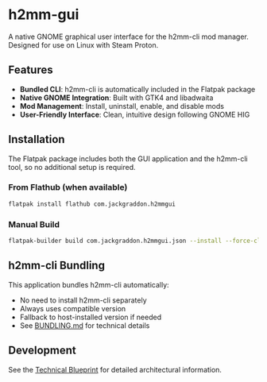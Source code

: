 # h2mm-gui

A native GNOME graphical user interface for the h2mm-cli mod manager. Designed for use on Linux with Steam Proton.

## Features

- **Bundled CLI**: h2mm-cli is automatically included in the Flatpak package
- **Native GNOME Integration**: Built with GTK4 and libadwaita
- **Mod Management**: Install, uninstall, enable, and disable mods
- **User-Friendly Interface**: Clean, intuitive design following GNOME HIG

## Installation

The Flatpak package includes both the GUI application and the h2mm-cli tool, so no additional setup is required.

### From Flathub (when available)
```bash
flatpak install flathub com.jackgraddon.h2mmgui
```

### Manual Build
```bash
flatpak-builder build com.jackgraddon.h2mmgui.json --install --force-clean
```

## h2mm-cli Bundling

This application bundles h2mm-cli automatically:
- No need to install h2mm-cli separately
- Always uses compatible version
- Fallback to host-installed version if needed
- See [BUNDLING.md](BUNDLING.md) for technical details

## Development

See the [Technical Blueprint](Technical%20Blueprint%20for%20h2mm-gui.md) for detailed architectural information.
